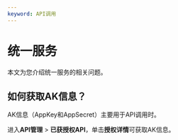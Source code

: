 ```yaml
---
keyword: API调用
---
```


# 统一服务

本文为您介绍统一服务的相关问题。

## 如何获取AK信息？

AK信息（AppKey和AppSecret）主要用于API调用时。

进入**API管理** \> **已获授权API**，单击**授权详情**可获取AK信息。

